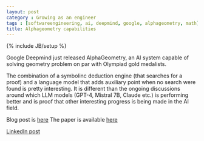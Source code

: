 ```yaml
---
layout: post
category : Growing as an engineer
tags : [softwareengineering, ai, deepmind, google, alphageometry, math] 
title: Alphageometry capabilities
---
```

{% include JB/setup %}

Google Deepmind just released AlphaGeometry, an AI system capable of solving geometry problem on par with Olympiad gold medalists.

The combination of a symbolinc deduction engine (that searches for a proof) and a language model that adds auxiliary point when no search were found is pretty interesting. It is different than the ongoing discussions around which LLM models (GPT-4, Mistral 7B, Claude etc.) is performing better and is proof that other interesting progress is being made in the AI field.

Blog post is [here](https://deepmind.google/discover/blog/alphageometry-an-olympiad-level-ai-system-for-geometry/)
The paper is available [here](https://www.nature.com/articles/s41586-023-06747-5)

[LinkedIn post](https://www.linkedin.com/posts/tumichel_alphageometry-an-olympiad-level-ai-system-activity-7154475821183758336-I6aQ?utm_source=share&utm_medium=member_desktop)
